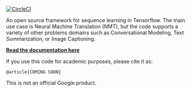 [![CircleCI](https://circleci.com/gh/google/seq2seq.svg?style=svg)](https://circleci.com/gh/google/seq2seq)

An open source framework for sequence learning in Tensorflow. The main use case is Neural Machine Translation (NMT), but the code supports a variety of other problems domains such as Conversational Modeling, Text Summarization, or Image Captioning.

**[Read the documentation here](https://google.github.io/seq2seq)**

If you use this code for academic purposes, please cite it as:

```
@article{COMING SOON}
```

This is not an official Google product.
